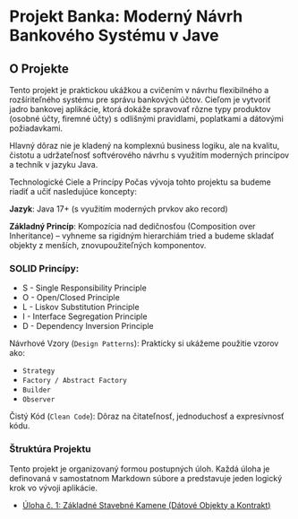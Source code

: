 # Projekt Banka: Moderný Návrh Bankového Systému v Jave

## O Projekte

Tento projekt je praktickou ukážkou a cvičením v návrhu flexibilného a rozšíriteľného systému pre správu bankových
účtov. Cieľom je vytvoriť jadro bankovej aplikácie, ktorá dokáže spravovať rôzne typy produktov (osobné účty, firemné
účty) s odlišnými pravidlami, poplatkami a dátovými požiadavkami.

Hlavný dôraz nie je kladený na komplexnú business logiku, ale na kvalitu, čistotu a udržateľnosť softvérového návrhu s
využitím moderných princípov a techník v jazyku Java.

Technologické Ciele a Princípy
Počas vývoja tohto projektu sa budeme riadiť a učiť nasledujúce koncepty:

**Jazyk**: Java 17+ (s využitím moderných prvkov ako record)

**Základný Princíp**: Kompozícia nad dedičnosťou (Composition over Inheritance) – vyhneme sa rigidným hierarchiám tried
a budeme skladať objekty z menších, znovupoužiteľných komponentov.

### SOLID Princípy:

- S - Single Responsibility Principle
- O - Open/Closed Principle
- L - Liskov Substitution Principle
- I - Interface Segregation Principle
- D - Dependency Inversion Principle

Návrhové Vzory (`Design Patterns`): Prakticky si ukážeme použitie vzorov ako:
- `Strategy`
- `Factory / Abstract Factory`
- `Builder`
- `Observer`

Čistý Kód (`Clean Code`): Dôraz na čitateľnosť, jednoduchosť a expresívnosť kódu.

### Štruktúra Projektu
Tento projekt je organizovaný formou postupných úloh. Každá úloha je definovaná v samostatnom Markdown súbore a
predstavuje jeden logický krok vo vývoji aplikácie.

- [Úloha č. 1: Základné Stavebné Kamene (Dátové Objekty a Kontrakt)](uloha_01.md)
